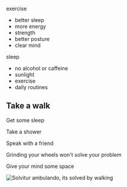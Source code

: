 ---
---


exercise
- better sleep 
- more energy 
- strength 
- better posture
- clear mind


sleep
- no alcohol or caffeine
- sunlight
- exercise
- daily routines 

## Take a walk 

Get some sleep 

Take a shower 

Speak with a friend

Grinding your wheels won't solve your problem

Give your mind some space 

![Solvitur ambulando, its solved by walking](/assets/static/img/take-a-walk.png)
